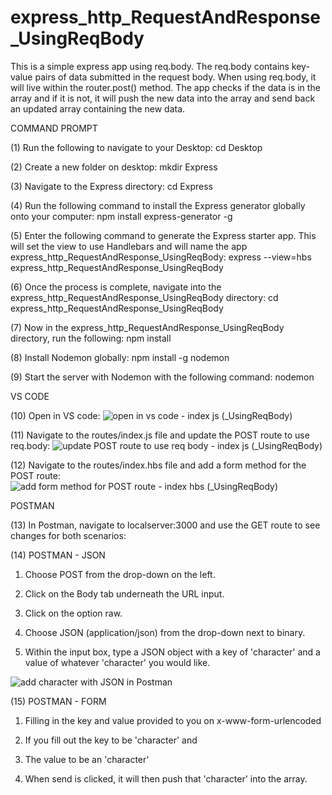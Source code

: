 # express_http_RequestAndResponse_UsingReqBody
This is a simple express app using req.body. The req.body contains key-value pairs of data submitted in the request body. When using req.body, it will live within the router.post() method. The app checks if the data is in the array and if it is not, it will push the new data into the array and send back an updated array containing the new data. 

COMMAND PROMPT

(1) Run the following to navigate to your Desktop: cd Desktop

(2) Create a new folder on desktop: mkdir Express

(3) Navigate to the Express directory: cd Express

(4) Run the following command to install the Express generator globally onto your computer: npm install express-generator -g

(5) Enter the following command to generate the Express starter app. This will set the view to use Handlebars and will name the app express_http_RequestAndResponse_UsingReqBody: express --view=hbs express_http_RequestAndResponse_UsingReqBody 

(6) Once the process is complete, navigate into the express_http_RequestAndResponse_UsingReqBody directory: cd express_http_RequestAndResponse_UsingReqBody  

(7) Now in the express_http_RequestAndResponse_UsingReqBody directory, run the following: npm install

(8) Install Nodemon globally: npm install -g nodemon

(9) Start the server with Nodemon with the following command: nodemon

VS CODE

(10) Open in VS code: ![open in vs code - index js (_UsingReqBody)](https://user-images.githubusercontent.com/35668707/67613239-24554580-f760-11e9-9f82-ece39b87793f.JPG)


(11) Navigate to the routes/index.js file and update the POST route to use req.body: ![update POST route to use req body - index js (_UsingReqBody)](https://user-images.githubusercontent.com/35668707/67613314-df7dde80-f760-11e9-9a04-c471b70cca2f.JPG)


(12) Navigate to the routes/index.hbs file and add a form method for the POST route:![add form method for POST route - index hbs (_UsingReqBody)](https://user-images.githubusercontent.com/35668707/67613300-afced680-f760-11e9-82be-54d7f07cc097.JPG)



POSTMAN

(13) In Postman, navigate to localserver:3000 and use the GET route to see changes for both scenarios:

(14) POSTMAN - JSON

1. Choose POST from the drop-down on the left. 

2. Click on the Body tab underneath the URL input.

3. Click on the option raw.

4. Choose JSON (application/json) from the drop-down next to binary.

5. Within the input box, type a JSON object with a key of 'character' and a value of whatever 'character' you would like.

![add character with JSON in Postman](https://user-images.githubusercontent.com/35668707/67613343-53b88200-f761-11e9-946d-5c67055ee646.JPG)

     
(15) POSTMAN - FORM

1. Filling in the key and value provided to you on x-www-form-urlencoded 

2. If you fill out the key to be 'character' and 

3. The value to be an 'character' 

4. When send is clicked, it will then push that 'character' into the array. 
